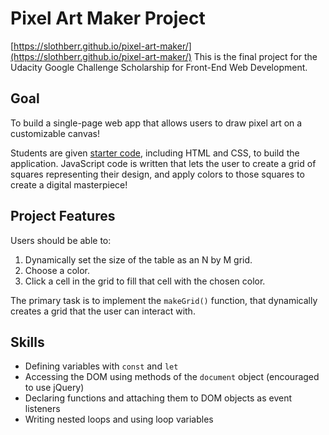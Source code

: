 # Pixel Art Maker Project
[https://slothberr.github.io/pixel-art-maker/](https://slothberr.github.io/pixel-art-maker/)
This is the final project for the Udacity Google Challenge Scholarship for Front-End Web Development. 

## Goal
To build a single-page web app that allows users to draw pixel art on a customizable canvas!

Students are given [starter code](https://github.com/udacity/project-pixel-art-maker-starter), including HTML and CSS, to build the application. JavaScript code is written that lets the user to create a grid of squares representing their design, and apply colors to those squares to create a digital masterpiece!

## Project Features
Users should be able to:

1. Dynamically set the size of the table as an N by M grid.
2. Choose a color.
3. Click a cell in the grid to fill that cell with the chosen color.

The primary task is to implement the `makeGrid()` function, that dynamically creates a grid that the user can interact with.

## Skills
* Defining variables with `const` and `let`
* Accessing the DOM using methods of the `document` object (encouraged to use jQuery)
* Declaring functions and attaching them to DOM objects as event listeners
* Writing nested loops and using loop variables
